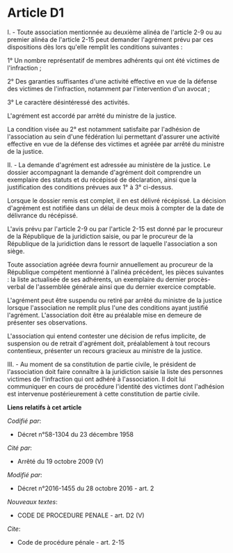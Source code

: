 # Article D1

I. - Toute  association mentionnée au deuxième alinéa de l'article 2-9 ou au  premier alinéa de l'article 2-15 peut demander
l'agrément prévu par ces  dispositions dès lors qu'elle remplit les conditions suivantes :

1° Un nombre représentatif de membres adhérents qui ont été victimes de l'infraction ; 

2° Des garanties suffisantes d'une activité effective en vue de la défense des victimes de l'infraction, notamment par
l'intervention d'un avocat ; 

3° Le caractère désintéressé des activités. 

L'agrément est accordé par arrêté du ministre de la justice. 

La condition visée au 2° est notamment satisfaite par l'adhésion de l'association au sein d'une fédération lui permettant
d'assurer une activité effective en vue de la défense des victimes et agréée par arrêté du ministre de la justice. 

II. - La demande d'agrément est adressée au ministère de la justice. Le dossier accompagnant la demande d'agrément doit
comprendre un exemplaire des statuts et du récépissé de déclaration, ainsi que la justification des conditions prévues aux 1°
à 3° ci-dessus. 

Lorsque le dossier remis est complet, il en est délivré récépissé. La décision d'agrément est notifiée dans un délai de deux
mois à compter de la date de délivrance du récépissé. 

L'avis prévu par l'article 2-9 ou par l'article 2-15 est donné par le procureur de la République de la juridiction saisie, ou
par le procureur de la République de la juridiction dans le ressort de laquelle l'association a son siège. 

Toute association agréée devra fournir annuellement au procureur de la République compétent mentionné à l'alinéa précédent,
les pièces suivantes : la liste actualisée de ses adhérents, un exemplaire du dernier procès-verbal de l'assemblée générale
ainsi que du dernier exercice comptable. 

L'agrément peut être suspendu ou retiré par arrêté du ministre de la justice lorsque l'association ne remplit plus l'une des
conditions ayant justifié l'agrément. L'association doit être au préalable mise en demeure de présenter ses observations. 

L'association qui entend contester une décision de refus implicite, de suspension ou de retrait d'agrément doit,
préalablement à tout recours contentieux, présenter un recours gracieux au ministre de la justice. 

III. - Au moment de sa constitution de partie civile, le président de l'association doit faire connaître à la juridiction
saisie la liste des personnes victimes de l'infraction qui ont adhéré à l'association. Il doit lui communiquer en cours de
procédure l'identité des victimes dont l'adhésion est intervenue postérieurement à cette constitution de partie civile.

**Liens relatifs à cet article**

_Codifié par_:

  - Décret n°58-1304 du 23 décembre 1958

_Cité par_:

  - Arrêté du 19 octobre 2009 (V)

_Modifié par_:

  - Décret n°2016-1455 du 28 octobre 2016 - art. 2

_Nouveaux textes_:

  - CODE DE PROCEDURE PENALE - art. D2 (V)

_Cite_:

  - Code de procédure pénale - art. 2-15

